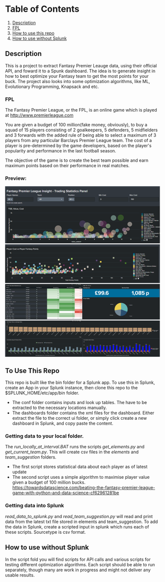 # Table of Contents
1. [Description](#description)
2. [FPL](#fpl)
3. [How to use this repo](#use-this-repo)
4. [How to use without Splunk](#without-splunk)

## Description<a name="description"></a>
This is a project to extract Fantasy Premier Leauge data, using their official API, and foward it to a Spunk dashboard.
The idea is to generate insight in how to best optimize your Fantasy team to get the most points for your buck. 
The project also looks into some optimization algorithms, like ML, Evolutionary Programming, Knapsack and etc.

### FPL<a name="fpl"></a>
The Fantasy Premier League, or the FPL, is an online game which is played at http://www.premierleague.com

You are given a budget of 100 million(fake money, obviously), to buy a squad of 15 players consisting of 2 goalkeepers, 5 defenders, 5 midfielders and 3 forwards with the added rule of being able to select a maximum of 3 players from any particular Barclays Premier League team. The cost of a player is pre-determined by the game developers, based on the player's popularity and performance in the last football season.

The objective of the game is to create the best team possible and earn maximum points based on their performance in real 
matches.

### Preview:
![ROI](https://github.com/Toanbego/splunk_FPL_poc/blob/master/images/FPL_ROI.PNG)
![Points](https://github.com/Toanbego/splunk_FPL_poc/blob/master/images/FPL_points.PNG)
![AI](https://github.com/Toanbego/splunk_FPL_poc/blob/master/images/FPL_AI.PNG)
![Extra](https://github.com/Toanbego/splunk_FPL_poc/blob/master/images/extra_stats.PNG)


## To Use This Repo<a name="use-this-repo"></a>
This repo is built like the bin folder for a Splunk app. To use this in Splunk, create an App in your
Splunk instance, then clone this repo to the $SPLUNK_HOME/etc/app/bin folder. 
* The conf folder contains inputs and look up tables. The have to be
extracted to the necessary locations manually.
* The dashboards folder contains the xml files for the dashboard. Either extract the file
to the correct ui folder, or simply click create a new dashboard in Splunk, and copy
paste the content.

### Getting data to your local folder.
The <i>run_locally_at_interval.BAT</i> runs the scripts <i>get_elements.py</i> and <i>get_current_team.py</i>.
This will create csv files in the <i>elements</i> and <i>team_suggestion</i> folders.
* The first script stores statistical data about each player as of latest update
* The second script uses a simple algorithm to maximise player value given a budget of 100 million bucks.
https://towardsdatascience.com/beating-the-fantasy-premier-league-game-with-python-and-data-science-cf62961281be

### Getting data into Splunk<a name="description"></a> 
<i>read_data_to_splunk.py</i> and <i>read_team_suggestion.py</i> will read and print data from the latest txt file
stored in elements and team_suggestion. To add the data in Splunk, create a scripted input in splunk which runs each of these
scripts. Sourcetype is csv format. 

## How to use without Splunk<a name="without-splunk"></a>
In the script fold you will find scripts for API calls and various scripts for testing different optimization
algorithms. Each script should be able to run separately, though many are work in progress and might not deliver any
usable results. 
 



